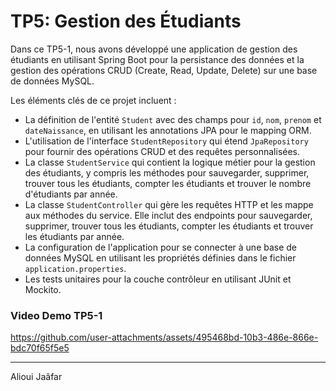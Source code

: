 # TP5: Gestion des Étudiants

Dans ce TP5-1, nous avons développé une application de gestion des étudiants en utilisant Spring Boot pour la persistance des données et la gestion des opérations CRUD (Create, Read, Update, Delete) sur une base de données MySQL.

Les éléments clés de ce projet incluent :
- La définition de l'entité `Student` avec des champs pour `id`, `nom`, `prenom` et `dateNaissance`, en utilisant les annotations JPA pour le mapping ORM.
- L'utilisation de l'interface `StudentRepository` qui étend `JpaRepository` pour fournir des opérations CRUD et des requêtes personnalisées.
- La classe `StudentService` qui contient la logique métier pour la gestion des étudiants, y compris les méthodes pour sauvegarder, supprimer, trouver tous les étudiants, compter les étudiants et trouver le nombre d'étudiants par année.
- La classe `StudentController` qui gère les requêtes HTTP et les mappe aux méthodes du service. Elle inclut des endpoints pour sauvegarder, supprimer, trouver tous les étudiants, compter les étudiants et trouver les étudiants par année.
- La configuration de l'application pour se connecter à une base de données MySQL en utilisant les propriétés définies dans le fichier `application.properties`.
- Les tests unitaires pour la couche contrôleur en utilisant JUnit et Mockito.

### Video Demo TP5-1


https://github.com/user-attachments/assets/495468bd-10b3-486e-866e-bdc70f65f5e5


---

Alioui Jaâfar
